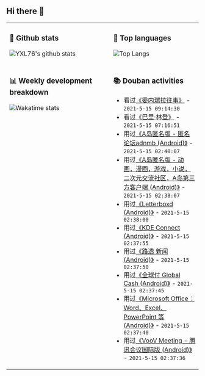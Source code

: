 ## Hi there 👋

<table>
<tr>
<td valign="top" width="54%">

### 🔭 Github stats

![YXL76's github stats](https://github-readme-stats.yxl76.vercel.app/api?username=YXL76&count_private=true&show_icons=true&include_all_commits=true&theme=tokyonight&line_height=28)

</td>

<td valign="top" width="46%">

### 🌱 Top languages

![Top Langs](https://github-readme-stats.yxl76.vercel.app/api/top-langs/?username=YXL76&layout=compact&theme=tokyonight&langs_count=10&hide=HTML,CSS,SCSS)

</td>
</tr>
<tr>
<td valign="top" width="54%">

### 📊 Weekly development breakdown

![Wakatime stats](https://github-readme-stats.yxl76.vercel.app/api/wakatime?username=YXL76&layout=compact&theme=tokyonight)


</td>
<td valign="top" width="46%">

### 📚 Douban activities

- 看过[《委内瑞拉往事》](http://movie.douban.com/subject/34909062/) - `2021-5-15 09:14:30`
- 看过[《巴里·林登》](http://movie.douban.com/subject/1292472/) - `2021-5-15 07:16:51`
- 用过[《A岛匿名版 - 匿名论坛adnmb (Android)》](http://www.douban.com/app/35462411/) - `2021-5-15 02:40:07`
- 用过[《A岛匿名版 - 动画，漫画，游戏，小说，二次元交流社区，A岛第三方客户端 (Android)》](http://www.douban.com/app/35462412/) - `2021-5-15 02:38:07`
- 用过[《Letterboxd (Android)》](http://www.douban.com/app/35462409/) - `2021-5-15 02:38:00`
- 用过[《KDE Connect (Android)》](http://www.douban.com/app/35462407/) - `2021-5-15 02:37:55`
- 用过[《路透 新闻 (Android)》](http://www.douban.com/app/35462402/) - `2021-5-15 02:37:50`
- 用过[《全球付 Global Cash (Android)》](http://www.douban.com/app/35462401/) - `2021-5-15 02:37:45`
- 用过[《Microsoft Office：Word、Excel、PowerPoint 等 (Android)》](http://www.douban.com/app/35462400/) - `2021-5-15 02:37:40`
- 用过[《VooV Meeting - 腾讯会议国际版 (Android)》](http://www.douban.com/app/35462399/) - `2021-5-15 02:37:36`

</td>
</tr>
</table>

<!--
**YXL76/YXL76** is a ✨ _special_ ✨ repository because its `README.md` (this file) appears on your GitHub profile.

Here are some ideas to get you started:

- 🔭 I’m currently working on ...
- 🌱 I’m currently learning ...
- 👯 I’m looking to collaborate on ...
- 🤔 I’m looking for help with ...
- 💬 Ask me about ...
- 📫 How to reach me: ...
- 😄 Pronouns: ...
- ⚡ Fun fact: ...
-->
